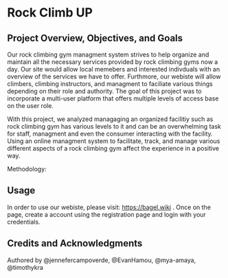 # Rock Climb UP

## Project Overview, Objectives, and Goals

Our rock climbing gym managment system strives to help organize and maintain all the necessary services provided by rock climbing gyms now a day. Our site would allow local memebers and interested indivduals with an overview of the services we have to offer. Furthmore, our webiste will allow climbers, climbing instructors, and managment to faciliate various things depending on their role and authority. The goal of this project was to incorporate a multi-user platform that offers multiple levels of access base on the user role.

With this project, we analyzed managaging an organized facilitiy such as rock climbing gym has various levels to it and can be an overwhelming task for staff, managment and even the consumer interacting with the facility. Using an online managment system to facilitate, track, and manage various different aspects of a rock climbing gym affect the experience in a positive way. 


Methodology:



## Usage

In order to use our webiste, please visit: https://bagel.wiki . Once on the page, create a account using the registration page and login with your credentials.


## Credits and Acknowledgments


Authored by @jennefercampoverde, @EvanHamou, @mya-amaya, @timothykra
